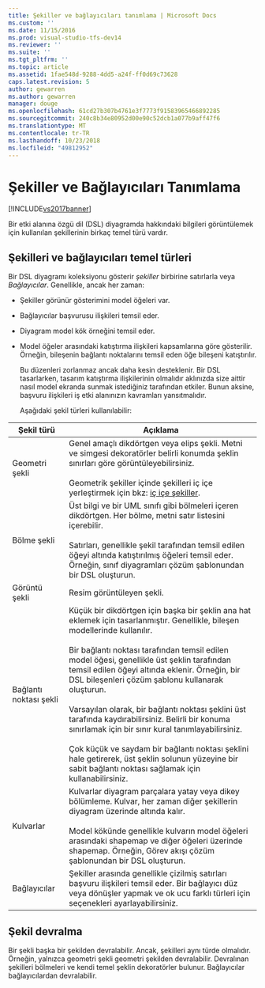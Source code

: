 ```yaml
---
title: Şekiller ve bağlayıcıları tanımlama | Microsoft Docs
ms.custom: ''
ms.date: 11/15/2016
ms.prod: visual-studio-tfs-dev14
ms.reviewer: ''
ms.suite: ''
ms.tgt_pltfrm: ''
ms.topic: article
ms.assetid: 1fae548d-9288-4dd5-a24f-ff0d69c73628
caps.latest.revision: 5
author: gewarren
ms.author: gewarren
manager: douge
ms.openlocfilehash: 61cd27b307b4761e3f7773f91583965466892285
ms.sourcegitcommit: 240c8b34e80952d00e90c52dcb1a077b9aff47f6
ms.translationtype: MT
ms.contentlocale: tr-TR
ms.lasthandoff: 10/23/2018
ms.locfileid: "49812952"
---
```

# <a name="defining-shapes-and-connectors"></a>Şekiller ve Bağlayıcıları Tanımlama
[!INCLUDE[vs2017banner](../includes/vs2017banner.md)]

Bir etki alanına özgü dil (DSL) diyagramda hakkındaki bilgileri görüntülemek için kullanılan şekillerinin birkaç temel türü vardır.  
  
##  <a name="shapeTypes"></a> Şekilleri ve bağlayıcıları temel türleri  
 Bir DSL diyagramı koleksiyonu gösterir *şekiller* birbirine satırlarla veya *Bağlayıcılar*.  Genellikle, ancak her zaman:  
  
- Şekiller görünür gösterimini model öğeleri var.  
  
- Bağlayıcılar başvurusu ilişkileri temsil eder.  
  
- Diyagram model kök örneğini temsil eder.  
  
- Model öğeler arasındaki katıştırma ilişkileri kapsamlarına göre gösterilir. Örneğin, bileşenin bağlantı noktalarını temsil eden öğe bileşeni katıştırılır.  
  
  Bu düzenleri zorlanmaz ancak daha kesin desteklenir. Bir DSL tasarlarken, tasarım katıştırma ilişkilerinin olmalıdır aklınızda size aittir nasıl model ekranda sunmak istediğiniz tarafından etkiler. Bunun aksine, başvuru ilişkileri iş etki alanınızın kavramları yansıtmalıdır.  
  
  Aşağıdaki şekil türleri kullanılabilir:  
  
|Şekil türü|Açıklama|  
|----------------|-----------------|  
|Geometri şekli|Genel amaçlı dikdörtgen veya elips şekli. Metni ve simgesi dekoratörler belirli konumda şeklin sınırları göre görüntüleyebilirsiniz.<br /><br /> Geometrik şekiller içinde şekilleri iç içe yerleştirmek için bkz: [iç içe şekiller](../modeling/nesting-shapes.md).|  
|Bölme şekli|Üst bilgi ve bir UML sınıfı gibi bölmeleri içeren dikdörtgen. Her bölme, metni satır listesini içerebilir.<br /><br /> Satırları, genellikle şekil tarafından temsil edilen öğeyi altında katıştırılmış öğeleri temsil eder. Örneğin, sınıf diyagramları çözüm şablonundan bir DSL oluşturun.|  
|Görüntü şekli|Resim görüntüleyen şekli.|  
|Bağlantı noktası şekli|Küçük bir dikdörtgen için başka bir şeklin ana hat eklemek için tasarlanmıştır. Genellikle, bileşen modellerinde kullanılır.<br /><br /> Bir bağlantı noktası tarafından temsil edilen model öğesi, genellikle üst şeklin tarafından temsil edilen öğeyi altında eklenir. Örneğin, bir DSL bileşenleri çözüm şablonu kullanarak oluşturun.<br /><br /> Varsayılan olarak, bir bağlantı noktası şeklini üst tarafında kaydırabilirsiniz. Belirli bir konuma sınırlamak için bir sınır kural tanımlayabilirsiniz.<br /><br /> Çok küçük ve saydam bir bağlantı noktası şeklini hale getirerek, üst şeklin solunun yüzeyine bir sabit bağlantı noktası sağlamak için kullanabilirsiniz.|  
|Kulvarlar|Kulvarlar diyagram parçalara yatay veya dikey bölümleme. Kulvar, her zaman diğer şekillerin diyagram üzerinde altında kalır.<br /><br /> Model kökünde genellikle kulvarın model öğeleri arasındaki shapemap ve diğer öğeleri üzerinde shapemap. Örneğin, Görev akışı çözüm şablonundan bir DSL oluşturun.|  
|Bağlayıcılar|Şekiller arasında genellikle çizilmiş satırları başvuru ilişkileri temsil eder. Bir bağlayıcı düz veya dönüşler yapmak ve ok ucu farklı türleri için seçenekleri ayarlayabilirsiniz.|  
  
##  <a name="shapeInheritance"></a> Şekil devralma  
 Bir şekli başka bir şekilden devralabilir. Ancak, şekilleri aynı türde olmalıdır. Örneğin, yalnızca geometri şekli geometri şekilden devralabilir. Devralınan şekilleri bölmeleri ve kendi temel şeklin dekoratörler bulunur. Bağlayıcılar bağlayıcılardan devralabilir.



